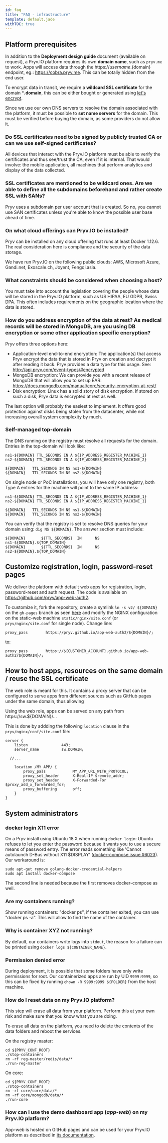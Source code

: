 ```yaml
---
id: faq
title: "FAQ - infrastructure"
template: default.jade
withTOC: true
---
```


## Platform prerequisites

In addition to the **Deployment design guide** document (available on request), a Pryv.IO platform requires its own **domain name**, such as `pryv.me` to work. Apps will access data through the https://${username}.${domain} endpoint, eg.: https://cobra.pryv.me. This can be totally hidden from the end user.

To encrypt data in transit, we require a **wildcard SSL certificate** for the domain ***.domain**, this can be either bought or generated using [let's encrypt](https://letsencrypt.org/).

Since we use our own DNS servers to resolve the domain associated with the platform, it must be possible to **set name servers** for the domain. This must be verified before buying the domain, as some providers do not allow it.

### Do SSL certificates need to be signed by publicly trusted CA or can we use self-signed certificates?

All devices that interact with the Pryv.IO platform must be able to verify the certificates and thus see/trust the CA, even if it is internal. That would involve: the mobile application, all machines that perform analytics and display of the data collected.

### SSL certificates are mentioned to be wildcard ones. Are we able to define all the subdomains beforehand and rather create SSL with SANs?

Pryv uses a subdomain per user account that is created. So no, you cannot use SAN certificates unless you're able to know the possible user base ahead of time.

### On what cloud offerings can Pryv.IO be installed?

Pryv can be installed on any cloud offering that runs at least Docker 1.12.6. The real consideration here is compliance and the security of the data storage.

We have run Pryv.IO on the following public clouds: AWS, Microsoft Azure, Gandi.net, Exoscale.ch, Joyent, Fengqi.asia.

### What constraints should be considered when choosing a host?

You must take into account the legislation covering the people whose data will be stored in the Pryv.IO platform, such as US HIPAA, EU GDPR, Swiss DPA. This often includes requirements on the geographic location where the data is stored.

### How do you address encryption of the data at rest? As medical records will be stored in MongoDB, are you using DB encryption or some other application specific encryption?

Pryv offers three options here:

- Application-level end-to-end encryption: The application(s) that access Pryv encrypt the data that is stored in Pryv on creation and decrypt it after reading it back. Pryv provides a data type for this usage. See: <http://api.pryv.com/event-types/#encrypted>
- MongoDB encryption: We can provide you with a recent release of MongoDB that will allow you to set up EAR: <https://docs.mongodb.com/manual/core/security-encryption-at-rest/>
- Disk encryption: Linux has a solid story of disk encryption. If stored on such a disk, Pryv data is encrypted at rest as well.

The last option will probably the easiest to implement. It offers good protection against disks being stolen from the datacenter, while not increasing overall system complexity by much.

### Self-managed top-domain

The DNS running on the registry must resolve all requests for the domain. Entries in the top-domain will look like:

```
ns1-${DOMAIN} TTL_SECONDS IN A ${IP_ADDRESS_REGISTER_MACHINE_1}
ns2-${DOMAIN} TTL_SECONDS IN A ${IP_ADDRESS_REGISTER_MACHINE_2}

${DOMAIN}	TTL_SECONDS IN NS ns1-${DOMAIN}
${DOMAIN}	TTL_SECONDS IN NS ns2-${DOMAIN}
```

On single node or PoC installations, you will have only one registry, both Type A entries for the machine will point to the same IP address:

```
ns1-${DOMAIN} TTL_SECONDS IN A ${IP_ADDRESS_REGISTER_MACHINE_1}
ns2-${DOMAIN} TTL_SECONDS IN A ${IP_ADDRESS_REGISTER_MACHINE_1}

${DOMAIN}	TTL_SECONDS IN NS ns1-${DOMAIN}
${DOMAIN}	TTL_SECONDS IN NS ns2-${DOMAIN}
```

You can verify that the registry is set to resolve DNS queries for your domain using: `dig NS ${DOMAIN}`. The answer section must include:

```
${DOMAIN}		${TTL_SECONDS}	IN		NS		ns1-${DOMAIN}.${TOP_DOMAIN}
${DOMAIN}		${TTL_SECONDS}	IN		NS		ns2-${DOMAIN}.${TOP_DOMAIN}
```

## Customize registration, login, password-reset pages

We deliver the platform with default web apps for registration, login, password-reset and auth request. The code is available on https://github.com/pryv/app-web-auth2.

To customize it, fork the repository, create a symlink `ln -s v2/ ${DOMAIN}` on the `gh-pages` branch as seen [here](https://github.com/pryv/app-web-auth2/tree/gh-pages) and modify the NGINX configuration on the static-web machine `static/nginx/site.conf` (or `pryv/nginx/site.conf` for single node). Change line:

```
proxy_pass        https://pryv.github.io/app-web-auth2/${DOMAIN}/;
```

to:

```
proxy_pass        https://${CUSTOMER_ACCOUNT}.github.io/app-web-auth2/${DOMAIN}/;
```

## How to host apps, resources on the same domain / reuse the SSL certificate

The web role is meant for this. It contains a proxy server that can be configured to serve apps from different sources such as GitHub pages under the same domain, thus allowing 

Using the web role, apps can be served on any path from https://sw.${DOMAIN}/...

This is done by addding the following `location` clause in the `pryv/nginx/conf/site.conf` file:

```
server {
 	listen               443;
 	server_name          sw.DOMAIN;
  
  //...
  
	location /MY_APP/ {
    	proxy_pass            MY_APP_URL_WITH_PROTOCOL;
    	proxy_set_header      X-Real-IP $remote_addr;
    	proxy_set_header      X-Forwarded-For $proxy_add_x_forwarded_for;
    	proxy_buffering       off;
  	}
}
```

## System administrators

### docker login X11 error

On a Pryv install using Ubuntu 18.X when running `docker login`: Ubuntu refuses to let you enter the password because it wants you to use a secure means of password entry. The error reads something like 'Cannot autolaunch D-Bus without X11 $DISPLAY' ([docker-compose issue #6023](https://github.com/docker/compose/issues/6023)).   
Our workaround is:  
```
sudo apt-get remove golang-docker-credential-helpers
sudo apt install docker-compose
```
The second line is needed because the first removes docker-compose as well.

### Are my containers running?

Show running containers: "docker ps", if the container exited, you can use "docker ps -a". This will allow to find the name of the container.

### Why is container XYZ not running?

By default, our containers write logs into `stdout`, the reason for a failure can be printed using `docker logs ${CONTAINER_NAME}`.

### Permission denied error

During deployment, it is possible that some folders have only write permissions for root. Our containerized apps are run by UID `9999:9999`, so this can be fixed by running `chown -R 9999:9999 ${FOLDER}` from the host machine.

### How do I reset data on my Pryv.IO platform?

This step will erase all data from your platform. Perform this at your own risk and make sure that you know what you are doing.

To erase all data on the platform, you need to delete the contents of the data folders and reboot the services.

On the registry master:

```
cd ${PRYV_CONF_ROOT}
./stop-containers
rm -rf reg-master/redis/data/*
./run-reg-master
```

On core:

```
cd ${PRYV_CONF_ROOT}
./stop-containers
rm -rf core/core/data/*
rm -rf core/mongodb/data/*
./run-core
```

### How can I use the demo dashboard app (*app-web*) on my Pryv.IO platform?

App-web is hosted on GitHub pages and can be used for your Pryv.IO platform as described in [its documentation](https://github.com/pryv/app-web#usage).

